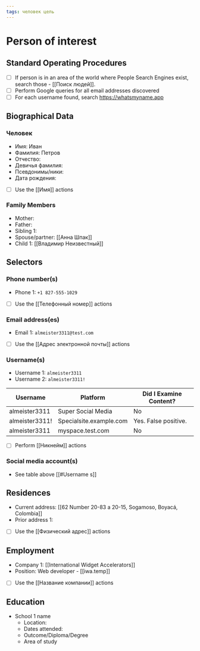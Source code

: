 ```yaml
---
tags: человек цель
---
```

# Person of interest
## Standard Operating Procedures
- [ ] If person is in an area of the world where People Search Engines exist, search those - [[Поиск людей]].
- [ ] Perform Google queries for all email addresses discovered
- [ ] For each username found, search https://whatsmyname.app

## Biographical Data
### Человек
- Имя: Иван
- Фамилия: Петров
- Отчество:
- Девичья фамилия:
- Псевдонимы/ники:
- Дата рождения:
- [ ] Use the [[Имя]] actions

### Family Members
- Mother: 
- Father:
- Sibling 1: 
- Spouse/partner: [[Анна Шпак]]
- Child 1: [[Владимир Неизвестный]]

## Selectors
### Phone number(s)
- Phone 1: `+1 827-555-1029`
- [ ] Use the [[Телефонный номер]] actions

### Email address(es)
- Email 1: `almeister3311@test.com`
- [ ] Use the [[Адрес электронной почты]] actions

### Username(s)
- Username 1: `almeister3311`
- Username 2: `almeister3311!`

| Username       | Platform                | Did I Examine Content? |
| -------------- | ----------------------- | ---------------------- |
| almeister3311  | Super Social Media      | No                     |
| almeister3311! | Specialsite.example.com | Yes. False positive.   |
| almeister3311  | myspace.test.com        | No                       |

- [ ] Perform [[Никнейм]] actions

### Social media account(s)
- See table above [[#Username s]]

## Residences
- Current address:  [[62 Number 20-83 a 20-15, Sogamoso, Boyacá, Colombia]]
- Prior address 1:
- [ ] Use the [[Физический адрес]] actions

## Employment
- Company 1:  [[International Widget Accelerators]]
- Position:  Web developer - [[iwa.temp]]
- [ ] Use the [[Название компании]] actions

## Education
- School 1 name
	- Location:
	- Dates attended:
	- Outcome/Diploma/Degree
	- Area of study

